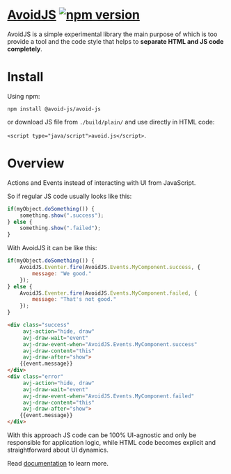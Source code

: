 # [AvoidJS](https://avoid-js.github.io/avoid-js/) [![npm version](https://img.shields.io/npm/v/@avoid-js/avoid-js.svg?style=flat)](https://www.npmjs.com/package/@avoid-js/avoid-js)

AvoidJS is a simple experimental library the main purpose of which is too provide a tool and the code style that helps to **separate HTML and JS code completely**.

# Install 
Using npm:

```npm install @avoid-js/avoid-js ``` 

or download JS file from ```./build/plain/``` and use directly in HTML code: 

```<script type="java/script">avoid.js</script>```.



# Overview
Actions and Events instead of interacting with UI from JavaScript.

So if regular JS code usually looks like this:
```javascript
if(myObject.doSomething()) {
	something.show(".success");
} else {
	something.show(".failed");
}
```

With AvoidJS it can be like this:
```javascript
if(myObject.doSomething()) {
	AvoidJS.Eventer.fire(AvoidJS.Events.MyComponent.success, {
		message: "We good."
	});
} else {
	AvoidJS.Eventer.fire(AvoidJS.Events.MyComponent.failed, {
		message: "That's not good."
	});
}
```

```html
<div class="success" 
     avj-action="hide, draw" 
     avj-draw-wait="event" 
     avj-draw-event-when="AvoidJS.Events.MyComponent.success" 
     avj-draw-content="this" 
     avj-draw-after="show">
	{{event.message}}
</div>
<div class="error" 
     avj-action="hide, draw" 
     avj-draw-wait="event" 
     avj-draw-event-when="AvoidJS.Events.MyComponent.failed" 
     avj-draw-content="this" 
     avj-draw-after="show">
	{{event.message}}
</div>
```

With this approach JS code can be 100% UI-agnostic and only be responsible for application logic, while HTML code becomes explicit and straightforward about UI dynamics. 

Read [documentation](https://avoid-js.github.io/avoid-js/) to learn more.
